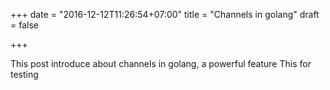 +++
date = "2016-12-12T11:26:54+07:00"
title = "Channels in golang"
draft = false

+++

This post introduce about channels in golang, a powerful feature
This for testing